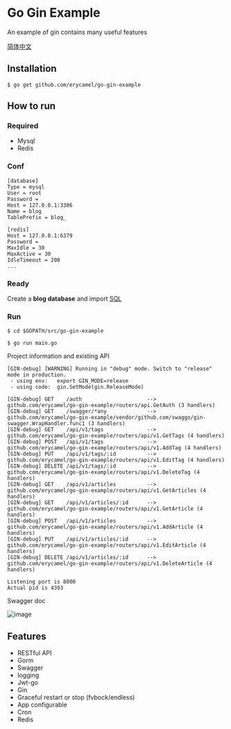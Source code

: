 # Go Gin Example

An example of gin contains many useful features

[简体中文](https://github.com/erycamel/go-gin-example/blob/master/README_ZH.md)

## Installation
```
$ go get github.com/erycamel/go-gin-example
```

## How to run

### Required

- Mysql
- Redis

### Conf

```
[database]
Type = mysql
User = root
Password =
Host = 127.0.0.1:3306
Name = blog
TablePrefix = blog_

[redis]
Host = 127.0.0.1:6379
Password =
MaxIdle = 30
MaxActive = 30
IdleTimeout = 200
...
```

### Ready

Create a **blog database** and import [SQL](https://github.com/erycamel/go-gin-example/blob/master/docs/sql/blog.sql)

### Run
```
$ cd $GOPATH/src/go-gin-example

$ go run main.go 
```

Project information and existing API

```
[GIN-debug] [WARNING] Running in "debug" mode. Switch to "release" mode in production.
 - using env:	export GIN_MODE=release
 - using code:	gin.SetMode(gin.ReleaseMode)

[GIN-debug] GET    /auth                     --> github.com/erycamel/go-gin-example/routers/api.GetAuth (3 handlers)
[GIN-debug] GET    /swagger/*any             --> github.com/erycamel/go-gin-example/vendor/github.com/swaggo/gin-swagger.WrapHandler.func1 (3 handlers)
[GIN-debug] GET    /api/v1/tags              --> github.com/erycamel/go-gin-example/routers/api/v1.GetTags (4 handlers)
[GIN-debug] POST   /api/v1/tags              --> github.com/erycamel/go-gin-example/routers/api/v1.AddTag (4 handlers)
[GIN-debug] PUT    /api/v1/tags/:id          --> github.com/erycamel/go-gin-example/routers/api/v1.EditTag (4 handlers)
[GIN-debug] DELETE /api/v1/tags/:id          --> github.com/erycamel/go-gin-example/routers/api/v1.DeleteTag (4 handlers)
[GIN-debug] GET    /api/v1/articles          --> github.com/erycamel/go-gin-example/routers/api/v1.GetArticles (4 handlers)
[GIN-debug] GET    /api/v1/articles/:id      --> github.com/erycamel/go-gin-example/routers/api/v1.GetArticle (4 handlers)
[GIN-debug] POST   /api/v1/articles          --> github.com/erycamel/go-gin-example/routers/api/v1.AddArticle (4 handlers)
[GIN-debug] PUT    /api/v1/articles/:id      --> github.com/erycamel/go-gin-example/routers/api/v1.EditArticle (4 handlers)
[GIN-debug] DELETE /api/v1/articles/:id      --> github.com/erycamel/go-gin-example/routers/api/v1.DeleteArticle (4 handlers)

Listening port is 8000
Actual pid is 4393
```
Swagger doc

![image](https://sfault-image.b0.upaiyun.com/286/780/2867807553-5aae27c4ac806_articlex)

## Features

- RESTful API
- Gorm
- Swagger
- logging
- Jwt-go
- Gin
- Graceful restart or stop (fvbock/endless)
- App configurable
- Cron
- Redis
